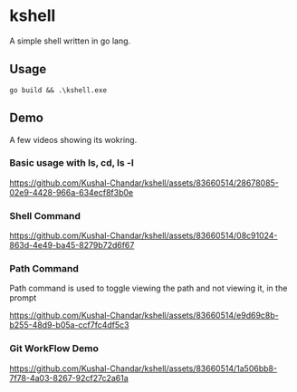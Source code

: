 # kshell
A simple shell written in go lang.

## Usage

```pwsh
go build && .\kshell.exe
```

## Demo

A few videos showing its wokring.

### Basic usage with ls, cd, ls -l

https://github.com/Kushal-Chandar/kshell/assets/83660514/28678085-02e9-4428-966a-634ecf8f3b0e

### Shell Command

https://github.com/Kushal-Chandar/kshell/assets/83660514/08c91024-863d-4e49-ba45-8279b72d6f67

### Path Command

Path command is used to toggle viewing the path and not viewing it, in the prompt

https://github.com/Kushal-Chandar/kshell/assets/83660514/e9d69c8b-b255-48d9-b05a-ccf7fc4df5c3

### Git WorkFlow Demo

https://github.com/Kushal-Chandar/kshell/assets/83660514/1a506bb8-7f78-4a03-8267-92cf27c2a61a
